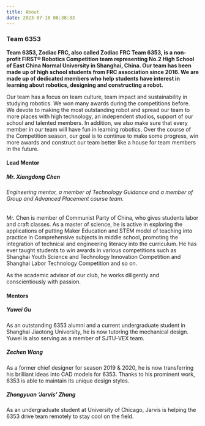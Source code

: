 ```yaml
---
title: About
date: 2023-07-10 08:38:33 
---
```


### Team 6353

**Team 6353, Zodiac FRC, also called Zodiac FRC Team 6353, is a non-profit FIRST® Robotics Competition team representing No.2 High School of East China Normal University in Shanghai, China. Our team has been made up of high school students from FRC association since 2016. We are made up of dedicated members who help students have interest in learning about robotics, designing and constructing a robot.**

Our team has a focus on team culture, team impact and sustainability in studying robotics. We won many awards during the competitions before. We devote to making the most outstanding robot and spread our team to more places with high technology, an independent studios, support of our school and talented members. In addition, we also make sure that every member in our team will have fun in learning robotics. Over the course of the Competition season, our goal is to continue to make some progress, win more awards and construct our team better like a house for team members in the future.

#### Lead Mentor

##### Mr. Xiangdong Chen

###### Engineering mentor, a member of Technology Guidance and a member of Group and Advanced Placement course team.

Mr. Chen is member of Communist Party of China, who gives students labor and craft classes. As a master of science, he is active in exploring the applications of putting Maker Education and STEM model of teaching into practice in Comprehensive subjects in middle school, promoting the integration of technical and engineering literacy into the curriculum. He has ever taught students to win awards in various competitions such as Shanghai Youth Science and Technology Innovation Competition and Shanghai Labor Technology Competition and so on.

As the academic advisor of our club, he works diligently and conscientiously with passion.

#### Mentors

##### Yuwei Gu

As an outstanding 6353 alumni and a current undergraduate student in Shanghai Jiaotong University, he is now tutoring the mechanical design. Yuwei is also serving as a member of SJTU-VEX team.

##### Zechen Wang

As a former chief designer for season 2019 & 2020, he is now transferring his brilliant ideas into CAD models for 6353. Thanks to his prominent work, 6353 is able to maintain its unique design styles.

##### Zhongyuan ‘Jarvis’ Zhang

As an undergraduate student at University of Chicago, Jarvis is helping the 6353 drive team remotely to stay cool on the field.